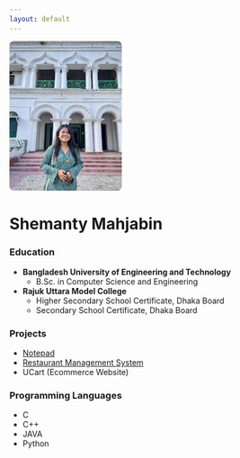 ```yaml
---
layout: default
---
```


<img src="/IMG_3882.jpg" alt="Shemanty Mahjabin" style="width: 200px; border-radius: 8px;">

# Shemanty Mahjabin

### Education
- **Bangladesh University of Engineering and Technology**
  - B.Sc. in Computer Science and Engineering
- **Rajuk Uttara Model College**
  - Higher Secondary School Certificate, Dhaka Board
  - Secondary School Certificate, Dhaka Board

### Projects
- [Notepad](https://youtu.be/dndJbdF73_0)
- [Restaurant Management System](https://youtu.be/OSnk4Cyh3kg)
- UCart (Ecommerce Website)

### Programming Languages
- C
- C++
- JAVA
- Python

